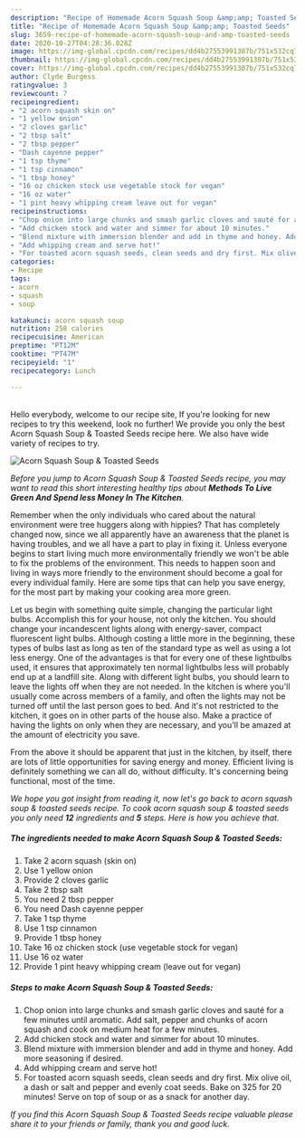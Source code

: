 ```yaml
---
description: "Recipe of Homemade Acorn Squash Soup &amp;amp; Toasted Seeds"
title: "Recipe of Homemade Acorn Squash Soup &amp;amp; Toasted Seeds"
slug: 3659-recipe-of-homemade-acorn-squash-soup-and-amp-toasted-seeds
date: 2020-10-27T04:28:36.028Z
image: https://img-global.cpcdn.com/recipes/dd4b27553991307b/751x532cq70/acorn-squash-soup-toasted-seeds-recipe-main-photo.jpg
thumbnail: https://img-global.cpcdn.com/recipes/dd4b27553991307b/751x532cq70/acorn-squash-soup-toasted-seeds-recipe-main-photo.jpg
cover: https://img-global.cpcdn.com/recipes/dd4b27553991307b/751x532cq70/acorn-squash-soup-toasted-seeds-recipe-main-photo.jpg
author: Clyde Burgess
ratingvalue: 3
reviewcount: 7
recipeingredient:
- "2 acorn squash skin on"
- "1 yellow onion"
- "2 cloves garlic"
- "2 tbsp salt"
- "2 tbsp pepper"
- "Dash cayenne pepper"
- "1 tsp thyme"
- "1 tsp cinnamon"
- "1 tbsp honey"
- "16 oz chicken stock use vegetable stock for vegan"
- "16 oz water"
- "1 pint heavy whipping cream leave out for vegan"
recipeinstructions:
- "Chop onion into large chunks and smash garlic cloves and sauté for a few minutes until aromatic. Add salt, pepper and chunks of acorn squash and cook on medium heat for a few minutes."
- "Add chicken stock and water and simmer for about 10 minutes."
- "Blend mixture with immersion blender and add in thyme and honey. Add more seasoning if desired."
- "Add whipping cream and serve hot!"
- "For toasted acorn squash seeds, clean seeds and dry first. Mix olive oil, a dash or salt and pepper and evenly coat seeds. Bake on 325 for 20 minutes! Serve on top of soup or as a snack for another day."
categories:
- Recipe
tags:
- acorn
- squash
- soup

katakunci: acorn squash soup 
nutrition: 258 calories
recipecuisine: American
preptime: "PT12M"
cooktime: "PT47M"
recipeyield: "1"
recipecategory: Lunch

---
```

<br>
Hello everybody, welcome to our recipe site, If you're looking for new recipes to try this weekend, look no further! We provide you only the best Acorn Squash Soup &amp; Toasted Seeds recipe here. We also have wide variety of recipes to try.
<br>


![Acorn Squash Soup &amp; Toasted Seeds](https://img-global.cpcdn.com/recipes/dd4b27553991307b/751x532cq70/acorn-squash-soup-toasted-seeds-recipe-main-photo.jpg)

<i>Before you jump to Acorn Squash Soup &amp; Toasted Seeds recipe, you may want to read this short interesting healthy tips about 
<strong>Methods To Live Green And Spend less Money In The Kitchen</strong>.</i>
</br>

Remember when the only individuals who cared about the natural environment were tree huggers along with hippies? That has completely changed now, since we all apparently have an awareness that the planet is having troubles, and we all have a part to play in fixing it. Unless everyone begins to start living much more environmentally friendly we won't be able to fix the problems of the environment. This needs to happen soon and living in ways more friendly to the environment should become a goal for every individual family. Here are some tips that can help you save energy, for the most part by making your cooking area more green.

Let us begin with something quite simple, changing the particular light bulbs. Accomplish this for your house, not only the kitchen. You should change your incandescent lights along with energy-saver, compact fluorescent light bulbs. Although costing a little more in the beginning, these types of bulbs last as long as ten of the standard type as well as using a lot less energy. One of the advantages is that for every one of these lightbulbs used, it ensures that approximately ten normal lightbulbs less will probably end up at a landfill site. Along with different light bulbs, you should learn to leave the lights off when they are not needed. In the kitchen is where you'll usually come across members of a family, and often the lights may not be turned off until the last person goes to bed. And it's not restricted to the kitchen, it goes on in other parts of the house also. Make a practice of having the lights on only when they are necessary, and you'll be amazed at the amount of electricity you save.

From the above it should be apparent that just in the kitchen, by itself, there are lots of little opportunities for saving energy and money. Efficient living is definitely something we can all do, without difficulty. It's concerning being functional, most of the time.


<i>We hope you got insight from reading it, now let's go back to acorn squash soup &amp; toasted seeds recipe. To cook acorn squash soup &amp; toasted seeds you only need <strong>12</strong> ingredients and <strong>5</strong> steps. Here is how you achieve that.
</i>

##### The ingredients needed to make Acorn Squash Soup &amp; Toasted Seeds:

1. Take 2 acorn squash (skin on)
1. Use 1 yellow onion
1. Provide 2 cloves garlic
1. Take 2 tbsp salt
1. You need 2 tbsp pepper
1. You need Dash cayenne pepper
1. Take 1 tsp thyme
1. Use 1 tsp cinnamon
1. Provide 1 tbsp honey
1. Take 16 oz chicken stock (use vegetable stock for vegan)
1. Use 16 oz water
1. Provide 1 pint heavy whipping cream (leave out for vegan)


##### Steps to make Acorn Squash Soup &amp; Toasted Seeds:

1. Chop onion into large chunks and smash garlic cloves and sauté for a few minutes until aromatic. Add salt, pepper and chunks of acorn squash and cook on medium heat for a few minutes.
1. Add chicken stock and water and simmer for about 10 minutes.
1. Blend mixture with immersion blender and add in thyme and honey. Add more seasoning if desired.
1. Add whipping cream and serve hot!
1. For toasted acorn squash seeds, clean seeds and dry first. Mix olive oil, a dash or salt and pepper and evenly coat seeds. Bake on 325 for 20 minutes! Serve on top of soup or as a snack for another day.


<i>If you find this Acorn Squash Soup &amp; Toasted Seeds recipe valuable please share it to your friends or family, thank you and good luck.</i>
